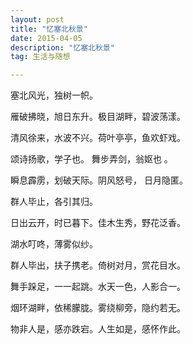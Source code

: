 ```yaml
---
layout: post
title: "忆塞北秋景"
date: 2015-04-05
description: "忆塞北秋景"
tag: 生活与随想

---
```


塞北风光，独树一帜。                                                                                        

雁破拂晓，旭日东升。极目湖畔，碧波荡漾。

清风徐来，水波不兴。荷叶亭亭，鱼欢虾戏。

颂诗扬歌，学子也。  舞步弄剑，翁妪也  。

瞬息霹雳，划破天际。阴风怒号， 日月隐匿。

群人毕止，各引其归。

日出云开，时已暮下。佳木生秀，野花泛香。

湖水叮咚，薄雾似纱。

群人毕出，扶子携老。倚树对月，赏花目水。

舞手跺足，一一起跳。水天一色，人影合一。

烟环湖畔，依稀朦胧。雾绕柳旁，隐约若无。

物非人是，感亦跌宕。人生如是，感怀作此。

